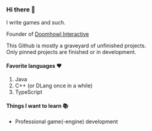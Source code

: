 ### Hi there 👋
I write games and such.

Founder of [Doomhowl Interactive](https://doomhowl-interactive.com)

This Github is mostly a graveyard of unfinished projects.<br/>
Only pinned projects are finished or in development.

#### Favorite languages ❤️
1. Java
2. C++ (or DLang once in a while)
3. TypeScript

#### Things I want to learn 📚
- Professional game(-engine) development
